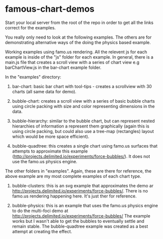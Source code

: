 famous-chart-demos
==================

Start your local server from the root of the repo in order to get all the links correct for the examples.

You really only need to look at the following examples.  The others are for demonstrating alternative ways of the doing the physics based example.

Working examples using famo.us rendering.  All the relevent js for each example is inside of the "js" folder for each example.  In general, there is a main.js file that creates a scroll view with a series of chart view e.g barChartView.js in the bar-chart example folder.

In the "examples" directory:

1. bar-chart: basic bar chart with tool-tips - creates a scrollview with 30 charts (all same data for demo).

2. bubble-chart:  creates a scroll view with a series of basic bubble charts using circle packing with size and color representing dimensions in the data.

3. bubble-hierarchy:  similar to the bubble chart, but can represent nested hierarchies of information a represent them graphically (again this is using circle packing, but could also use a tree-map (rectangles) layout which would be more space efficient).

4. bubble-quadtree: this creates a single chart using famo.us surfaces that attempts to approximate this example (http://projects.delimited.io/experiments/force-bubbles/).  It does not use the famo.us physics engine.

The other folders in "examples". Again, these are there for reference, the above example are my most complete examples of each chart type.

1. bubble-clusters:  this is an svg example that approximates the demo ar http://projects.delimited.io/experiments/force-bubbles/.  There is no famo.us rendering happening here.  It's just ther for reference.

2. bubble-physics:  this is an example that uses the famo.us physics engine to do the multi-foci demo at http://projects.delimited.io/experiments/force-bubbles/  The example works but I wasn't able to get the bubbles to eventually settle and remain stable.  The bubble-quadtree example was created as a best attempt at creating the effect.


